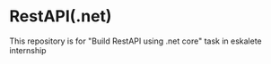 # RestAPI(.net)
This repository is for "Build RestAPI using .net core" task in eskalete internship 
